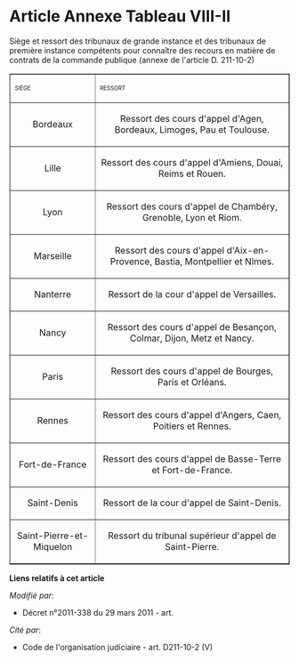# Article Annexe Tableau VIII-II

Siège et ressort des tribunaux de grande instance et des tribunaux de première instance compétents pour connaître des recours
en matière de contrats de la commande publique (annexe de l'article D. 211-10-2) 

<table align="center" border="1" width="720">
  <tbody>
    <tr>
      <td>

<font size="1">SIÈGE</font>

</td>
      <td>

<font size="1">RESSORT</font>

</td>
    </tr>
    <tr>
      <td align="center">

Bordeaux 

</td>
      <td align="center">

Ressort des cours d'appel d'Agen, Bordeaux, Limoges, Pau et Toulouse. 

</td>
    </tr>
    <tr>
      <td align="center">

Lille 

</td>
      <td align="center">

Ressort des cours d'appel d'Amiens, Douai, Reims et Rouen. 

</td>
    </tr>
    <tr>
      <td align="center">

Lyon 

</td>
      <td align="center">

Ressort des cours d'appel de Chambéry, Grenoble, Lyon et Riom. 

</td>
    </tr>
    <tr>
      <td align="center">

Marseille 

</td>
      <td align="center">

Ressort des cours d'appel d'Aix-en-Provence, Bastia, Montpellier et Nîmes. 

</td>
    </tr>
    <tr>
      <td align="center">

Nanterre 

</td>
      <td align="center">

Ressort de la cour d'appel de Versailles. 

</td>
    </tr>
    <tr>
      <td align="center">

Nancy 

</td>
      <td align="center">

Ressort des cours d'appel de Besançon, Colmar, Dijon, Metz et Nancy. 

</td>
    </tr>
    <tr>
      <td align="center">

Paris 

</td>
      <td align="center">

Ressort des cours d'appel de Bourges, Paris et Orléans. 

</td>
    </tr>
    <tr>
      <td align="center">

Rennes 

</td>
      <td align="center">

Ressort des cours d'appel d'Angers, Caen, Poitiers et Rennes. 

</td>
    </tr>
    <tr>
      <td align="center">

Fort-de-France 

</td>
      <td align="center">

Ressort des cours d'appel de Basse-Terre et Fort-de-France. 

</td>
    </tr>
    <tr>
      <td align="center">

Saint-Denis 

</td>
      <td align="center">

Ressort de la cour d'appel de Saint-Denis. 

</td>
    </tr>
    <tr>
      <td align="center">

Saint-Pierre-et-Miquelon 

</td>
      <td align="center">

Ressort du tribunal supérieur d'appel de Saint-Pierre. 

</td>
    </tr>
  </tbody>
</table>

**Liens relatifs à cet article**

_Modifié par_:

  - Décret n°2011-338 du 29 mars 2011 - art.

_Cité par_:

  - Code de l'organisation judiciaire - art. D211-10-2 (V)
